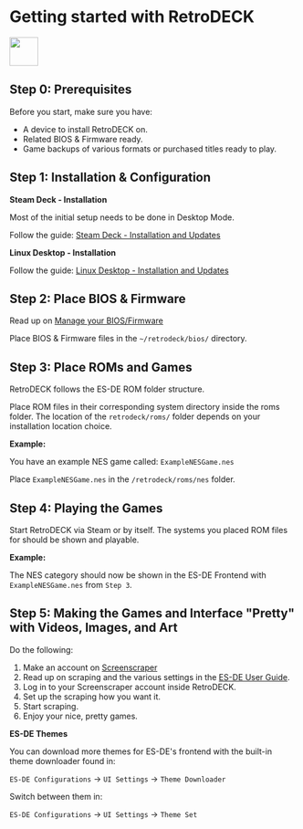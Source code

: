 # Getting started with RetroDECK

<img src="../../wiki_icons/pixelitos/retrodeck.png" width="50">

## Step 0: Prerequisites

Before you start, make sure you have:

- A device to install RetroDECK on.
- Related BIOS & Firmware ready.
- Game backups of various formats or purchased titles ready to play.

## Step 1: Installation & Configuration

**Steam Deck - Installation**

Most of the initial setup needs to be done in Desktop Mode.

Follow the guide: [Steam Deck - Installation and Updates](../wiki_devices/steamdeck/steamdeck-start.md)

**Linux Desktop - Installation**

Follow the guide: [Linux Desktop - Installation and Updates](../wiki_devices/linux_desktop/linux-install.md)

## Step 2: Place BIOS & Firmware

Read up on [Manage your BIOS/Firmware](../wiki_management/bios-firmware.md)

Place BIOS & Firmware files in the `~/retrodeck/bios/` directory.

## Step 3: Place ROMs and Games

RetroDECK follows the ES-DE ROM folder structure.

Place ROM files in their corresponding system directory inside the roms folder. The location of the `retrodeck/roms/` folder depends on your installation location choice.

**Example:**

You have an example NES game called: `ExampleNESGame.nes`

Place `ExampleNESGame.nes` in the `/retrodeck/roms/nes` folder.

## Step 4: Playing the Games

Start RetroDECK via Steam or by itself. The systems you placed ROM files for should be shown and playable.

**Example:**

The NES category should now be shown in the ES-DE Frontend with `ExampleNESGame.nes` from `Step 3`.


## Step 5: Making the Games and Interface "Pretty" with Videos, Images, and Art

Do the following:

1. Make an account on [Screenscraper](https://www.screenscraper.fr/)
2. Read up on scraping and the various settings in the [ES-DE User Guide](../wiki_system_guides/es-de/esde-guide.md).
3. Log in to your Screenscraper account inside RetroDECK.
4. Set up the scraping how you want it.
5. Start scraping.
6. Enjoy your nice, pretty games.

**ES-DE Themes**

You can download more themes for ES-DE's frontend with the built-in theme downloader found in:

`ES-DE Configurations` -> `UI Settings` -> `Theme Downloader`

Switch between them in:

`ES-DE Configurations` -> `UI Settings` -> `Theme Set`
